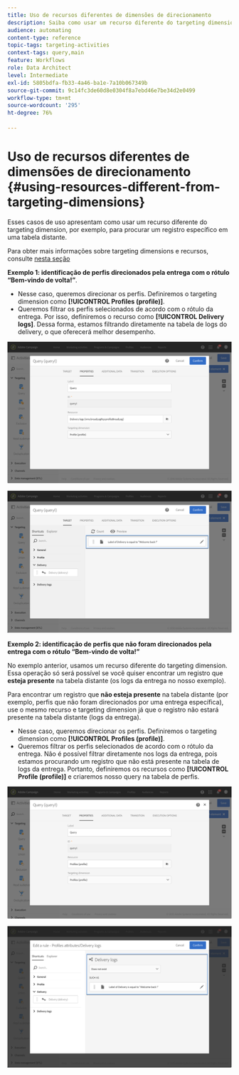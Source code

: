 ```yaml
---
title: Uso de recursos diferentes de dimensões de direcionamento
description: Saiba como usar um recurso diferente do targeting dimension.
audience: automating
content-type: reference
topic-tags: targeting-activities
context-tags: query,main
feature: Workflows
role: Data Architect
level: Intermediate
exl-id: 5805bdfa-fb33-4a46-ba1e-7a10b067349b
source-git-commit: 9c14fc3de60d8e0304f8a7ebd46e7be34d2e0499
workflow-type: tm+mt
source-wordcount: '295'
ht-degree: 76%

---
```


# Uso de recursos diferentes de dimensões de direcionamento {#using-resources-different-from-targeting-dimensions}

Esses casos de uso apresentam como usar um recurso diferente do targeting dimension, por exemplo, para procurar um registro específico em uma tabela distante.

Para obter mais informações sobre targeting dimensions e recursos, consulte [nesta seção](../../automating/using/query.md#targeting-dimensions-and-resources)

**Exemplo 1: identificação de perfis direcionados pela entrega com o rótulo “Bem-vindo de volta!”**.

* Nesse caso, queremos direcionar os perfis. Definiremos o targeting dimension como **[!UICONTROL Profiles (profile)]**.
* Queremos filtrar os perfis selecionados de acordo com o rótulo da entrega. Por isso, definiremos o recurso como **[!UICONTROL Delivery logs]**. Dessa forma, estamos filtrando diretamente na tabela de logs do delivery, o que oferecerá melhor desempenho.

![](assets/targeting_dimension6.png)

![](assets/targeting_dimension7.png)

**Exemplo 2: identificação de perfis que não foram direcionados pela entrega com o rótulo “Bem-vindo de volta!”**

No exemplo anterior, usamos um recurso diferente do targeting dimension. Essa operação só será possível se você quiser encontrar um registro que **esteja presente** na tabela distante (os logs da entrega no nosso exemplo).

Para encontrar um registro que **não esteja presente** na tabela distante (por exemplo, perfis que não foram direcionados por uma entrega específica), use o mesmo recurso e targeting dimension já que o registro não estará presente na tabela distante (logs da entrega).

* Nesse caso, queremos direcionar os perfis. Definiremos o targeting dimension como **[!UICONTROL Profiles (profile)]**.
* Queremos filtrar os perfis selecionados de acordo com o rótulo da entrega. Não é possível filtrar diretamente nos logs da entrega, pois estamos procurando um registro que não está presente na tabela de logs da entrega. Portanto, definiremos os recursos como **[!UICONTROL Profile (profile)]** e criaremos nosso query na tabela de perfis.

![](assets/targeting_dimension8.png)

![](assets/targeting_dimension9.png)
